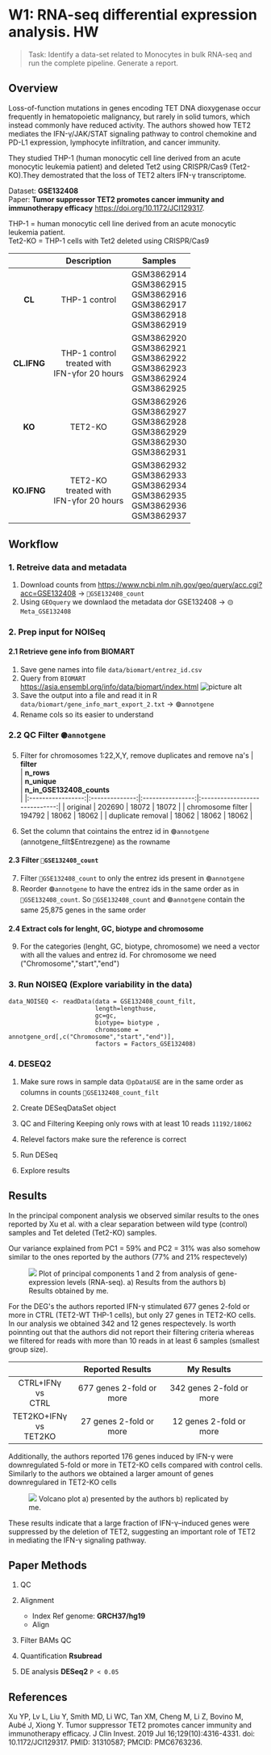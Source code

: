 
# W1: RNA-seq differential expression analysis. HW

 > Task: Identify a data-set related to Monocytes in bulk RNA-seq and run the complete pipeline. Generate a report.

## Overview

Loss-of-function mutations in genes encoding TET DNA dioxygenase occur frequently in hematopoietic malignancy, but rarely in solid tumors, which instead commonly have reduced activity. The authors showed how TET2 mediates the IFN-γ/JAK/STAT signaling pathway to control chemokine and PD-L1 expression, lymphocyte infiltration, and cancer immunity. 

They studied THP-1 (human monocytic cell line derived from an acute monocytic leukemia patient) and deleted Tet2 using CRISPR/Cas9 (Tet2-KO).They demostrated that the loss of TET2 alters IFN-γ transcriptome.

Dataset: **GSE132408**  
Paper: **Tumor suppressor TET2 promotes cancer immunity and immunotherapy efficacy**
https://doi.org/10.1172/JCI129317.

THP-1 = human monocytic cell line derived from an acute monocytic leukemia patient.  
Tet2-KO =  THP-1 cells with Tet2 deleted using CRISPR/Cas9   


|             |                     Description                     |                                      Samples                                     |
|:-----------:|:---------------------------------------------------:|:--------------------------------------------------------------------------------:|
|    **CL**   |                    THP-1 control                    | GSM3862914<br>GSM3862915<br>GSM3862916<br>GSM3862917<br>GSM3862918<br>GSM3862919 |
| **CL.IFNG** | THP-1 control<br>treated with <br>IFN-γfor 20 hours | GSM3862920<br>GSM3862921<br>GSM3862922<br>GSM3862923<br>GSM3862924<br>GSM3862925 |
|    **KO**   |                       TET2-KO                       | GSM3862926<br>GSM3862927<br>GSM3862928<br>GSM3862929<br>GSM3862930<br>GSM3862931 |
| **KO.IFNG** |    TET2-KO<br>treated with <br>IFN-γfor 20 hours    | GSM3862932<br>GSM3862933<br>GSM3862934<br>GSM3862935<br>GSM3862936<br>GSM3862937 |


## Workflow

### 1. Retreive data and metadata
1. Download counts from https://www.ncbi.nlm.nih.gov/geo/query/acc.cgi?acc=GSE132408 -> `🔵GSE132408_count`
2. Using `GEOquery` we downlaod the metadata dor GSE132408 -> `🟡Meta_GSE132408`

### 2. Prep input for NOISeq

#### 2.1 Retrieve gene info from BIOMART
1. Save gene names into file  `data/biomart/entrez_id.csv`
2. Query from `BIOMART` https://asia.ensembl.org/info/data/biomart/index.html
    ![picture alt](./content/imag/biomart.png)
3. Save the output into a file and read it in R `data/biomart/gene_info_mart_export_2.txt` ->  `🟣annotgene`
4. Rename cols so its easier to understand

### 2.2 QC Filter `🟣annotgene`
5. Filter for chromosomes 1:22,X,Y, remove duplicates and remove na's
    |   **filter<br>**  | **n_rows<br>** | **n_unique<br>** | **n_in_GSE132408_counts<br>** |
    |:-----------------:|:--------------:|:----------------:|:-----------------------------:|
    |      original     |     202690     |       18072      |             18072             |
    | chromosome filter |     194792     |       18062      |             18062             |
    | duplicate removal |      18062     |       18062      |             18062             |


6. Set the column that cointains the entrez id in `🟣annotgene` (annotgene_filt$Entrezgene) as the rowname

#### 2.3 Filter `🔵GSE132408_count` 
7. Filter `🔵GSE132408_count` to only the entrez ids present in `🟣annotgene`
8. Reorder `🟣annotgene` to have the entrez ids in the same order as in `🔵GSE132408_count`. So `🔵GSE132408_count` and `🟣annotgene` contain the same 25,875 genes in the same order

#### 2.4 Extract cols for lenght, GC, biotype and chromosome

9. For the categories (lenght, GC, biotype, chromosome) we need a vector with all the values and entrez id. For chromosome we need ("Chromosome","start","end")

### 3. Run NOISEQ (Explore variability in the data)

```
data_NOISEQ <- readData(data = GSE132408_count_filt,
                        length=lengthuse,
                        gc=gc,
                        biotype= biotype ,
                        chromosome = annotgene_ord[,c("Chromosome","start","end")],
                        factors = Factors_GSE132408)
```

### 4. DESEQ2

1. Make sure rows in sample data `🟡pDataUSE` are in the same order as columns in counts `🔵GSE132408_count_filt`

2. Create DESeqDataSet object
3. QC and Filtering Keeping only rows with at least 10 reads
`11192/18062`
4. Relevel factors make sure the reference is correct
5. Run DESeq
6. Explore results





## Results 

In the principal component analysis we observed similar results to the ones reported by Xu et al. with a clear separation between wild type (control) samples and Tet deleted (Tet2-KO) samples. 

Our variance explained from PC1 = 59% and PC2 = 31%  was also somehow similar to the ones reported by the authors (77% and 21% respectevely)

<figure>
    <img src="./content/imag/res2_1_pca.png"
    <figcaption> Plot of principal components 1 and 2 from analysis of gene-expression levels (RNA-seq). a) Results from the authors b) Results obtained by me.</figcaption>
</figure>


For the DEG's the authors reported IFN-γ stimulated 677 genes 2-fold or more in CTRL (TET2-WT THP-1 cells), but only 27 genes in TET2-KO cells. In our analysis we obtained 342 and 12 genes respectevely. Is worth poinnting out that the authors did not report their filtering criteria whereas we filtered for reads with more than 10 reads in at least 6 samples (smallest group size).



|                             |     Reported Results     |         My Results        |   |
|:---------------------------:|:------------------------:|:-------------------------:|:-:|
|   CTRL+IFNγ<br>vs<br>CTRL   | 677 genes 2-fold or more | 342 genes 2-fold or more  |   |
| TET2KO+IFNγ<br>vs<br>TET2KO |  27 genes 2-fold or more |  12 genes 2-fold or more  |   |


Additionally, the authors reported 176 genes induced by IFN-γ were downregulated 5-fold or more in TET2-KO cells compared with control cells. Similarly to the authors we obtained a larger amount of genes downregulared in TET2-KO cells
<figure>
    <img src="./content/imag/res2_volcanoplot.png"
    <figcaption> Volcano plot a) presented by the authors b) replicated by me.</figcaption>
</figure>

These results indicate that a large fraction of IFN-γ–induced genes were suppressed by the deletion of TET2, suggesting an important role of TET2 in mediating the IFN-γ signaling pathway.



## Paper Methods 

1. QC
2. Alignment 
    - Index Ref genome: **GRCH37/hg19**
    - Align 

3. Filter BAMs QC
    
4. Quantification **Rsubread**

5. DE analysis **DESeq2** `P < 0.05` 




## References


Xu YP, Lv L, Liu Y, Smith MD, Li WC, Tan XM, Cheng M, Li Z, Bovino M, Aubé J, Xiong Y. Tumor suppressor TET2 promotes cancer immunity and immunotherapy efficacy. J Clin Invest. 2019 Jul 16;129(10):4316-4331. doi: 10.1172/JCI129317. PMID: 31310587; PMCID: PMC6763236.
